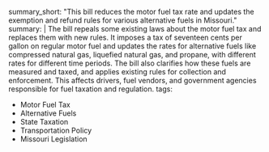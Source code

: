 summary_short: "This bill reduces the motor fuel tax rate and updates the exemption and refund rules for various alternative fuels in Missouri."
summary: |
  The bill repeals some existing laws about the motor fuel tax and replaces them with new rules. It imposes a tax of seventeen cents per gallon on regular motor fuel and updates the rates for alternative fuels like compressed natural gas, liquefied natural gas, and propane, with different rates for different time periods. The bill also clarifies how these fuels are measured and taxed, and applies existing rules for collection and enforcement. This affects drivers, fuel vendors, and government agencies responsible for fuel taxation and regulation.
tags:
  - Motor Fuel Tax
  - Alternative Fuels
  - State Taxation
  - Transportation Policy
  - Missouri Legislation
